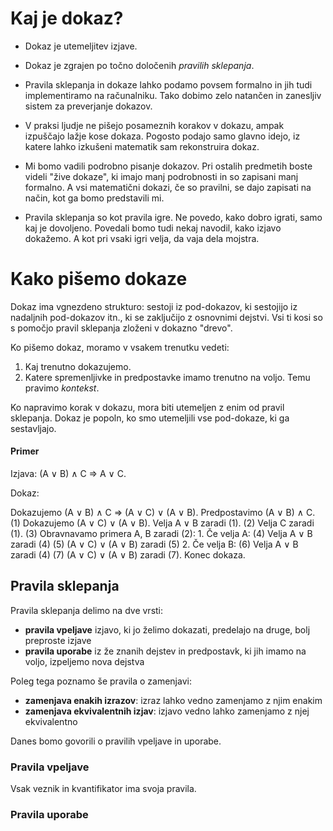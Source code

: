 # Kaj je dokaz?

* Dokaz je utemeljitev izjave.

* Dokaz je zgrajen po točno določenih *pravilih sklepanja*.

* Pravila sklepanja in dokaze lahko podamo povsem formalno in jih tudi implementiramo na
  računalniku. Tako dobimo zelo natančen in zanesljiv sistem za preverjanje dokazov.

* V praksi ljudje ne pišejo posameznih korakov v dokazu, ampak izpuščajo lažje kose dokaza.
  Pogosto podajo samo glavno idejo, iz katere lahko izkušeni matematik sam rekonstruira dokaz.

* Mi bomo vadili podrobno pisanje dokazov. Pri ostalih predmetih boste videli "žive dokaze",
  ki imajo manj podrobnosti in so zapisani manj formalno. A vsi matematični dokazi, če so
  pravilni, se dajo zapisati na način, kot ga bomo predstavili mi.

* Pravila sklepanja so kot pravila igre. Ne povedo, kako dobro igrati, samo kaj je
  dovoljeno. Povedali bomo tudi nekaj navodil, kako izjavo dokažemo. A kot pri vsaki
  igri velja, da vaja dela mojstra.

# Kako pišemo dokaze

Dokaz ima vgnezdeno strukturo: sestoji iz pod-dokazov, ki sestojijo iz nadaljnih
pod-dokazov itn., ki se zaključijo z osnovnimi dejstvi. Vsi ti kosi so s pomočjo pravil
sklepanja zloženi v dokazno "drevo".

Ko pišemo dokaz, moramo v vsakem trenutku vedeti:

1. Kaj trenutno dokazujemo.
2. Katere spremenljivke in predpostavke imamo trenutno na voljo. Temu pravimo *kontekst*.

Ko napravimo korak v dokazu, mora biti utemeljen z enim od pravil sklepanja. Dokaz je
popoln, ko smo utemeljili vse pod-dokaze, ki ga sestavljajo.

#### Primer

Izjava: (A ∨ B) ∧ C ⇒ A ∨ C.

Dokaz:

Dokazujemo (A ∨ B) ∧ C ⇒ (A ∨ C) ∨ (A ∨ B).
  Predpostavimo (A ∨ B) ∧ C.                   (1)
  Dokazujemo (A ∨ C) ∨ (A ∨ B).
     Velja A ∨ B zaradi (1).                   (2)
     Velja C zaradi (1).                       (3)
     Obravnavamo primera A, B zaradi (2):
         1. Če velja A:                        (4)
            Velja A ∨ B zaradi (4)             (5)
            (A ∨ C) ∨ (A ∨ B) zaradi (5)
         2. Če velja B:                        (6)
            Velja A ∨ B zaradi (4)             (7)
            (A ∨ C) ∨ (A ∨ B) zaradi (7).
Konec dokaza.

## Pravila sklepanja

Pravila sklepanja delimo na dve vrsti:

* **pravila vpeljave** izjavo, ki jo želimo dokazati, predelajo na druge, bolj preproste izjave
* **pravila uporabe** iz že znanih dejstev in predpostavk, ki jih imamo na voljo, izpeljemo nova dejstva

Poleg tega poznamo še pravila o zamenjavi:

* **zamenjava enakih izrazov**: izraz lahko vedno zamenjamo z njim enakim
* **zamenjava ekvivalentnih izjav**: izjavo vedno lahko zamenjamo z njej ekvivalentno

Danes bomo govorili o pravilih vpeljave in uporabe.

### Pravila vpeljave

Vsak veznik in kvantifikator ima svoja pravila.

### Pravila uporabe

